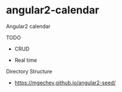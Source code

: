 # angular2-calendar
Angular2 calendar

TODO

* CRUD

* Real time

Directory Structure

* https://mgechev.github.io/angular2-seed/